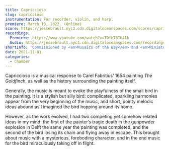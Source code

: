 ```yaml
---
title: Capriccioso
slug: capriccioso
instrumentation: For recorder, violin, and harp.
premiere: March 10, 2022. (Online)
score: https://jessebrault.nyc3.cdn.digitaloceanspaces.com/scores/capriccioso.pdf
recordings:
  Premiere: https://www.youtube.com/watch?v=TDfhT8TU4Ik
  Audio: https://jessebrault.nyc3.cdn.digitaloceanspaces.com/recordings/capriccioso.mp3
shortInfo: 'Commissioned by <em>Musaics of the Bay</em> and <em>Miniatures: Mauritshuis</em>.'
date: 2021-11-01
categories:
  - Chamber
---
```

Capriccioso is a musical response to Carel Fabritius’ 1654 painting _The Goldfinch_, 
as well as the history surrounding the painting itself.

Generally, the music is meant to evoke the playfulness of the small bird in the painting. 
It is a stylish but silly bird: complicated, sparkling harmonies appear from the very 
beginning of the music, and short, pointy melodic ideas abound as I imagined 
the bird hopping around its home.

However, as the work evolved, I had two competing yet somehow related ideas in my mind: 
the first of the painter’s tragic death in the gunpowder explosion in Delft the same 
year the painting was completed, and the second of the bird losing its chain and flying 
away in escape. This brought about music with a mysterious, foreboding character, and in 
the end music for the bird miraculously taking off in flight.
